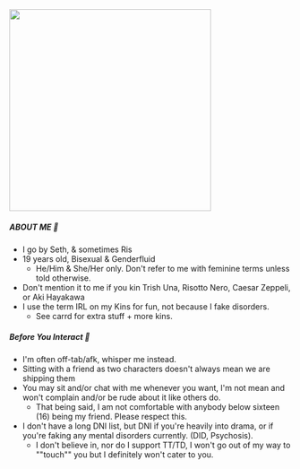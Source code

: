 
<img src="https://i.pinimg.com/originals/3a/d9/94/3ad99465e6e8bc4bfe63b7787a9c7509.gif" width="360">


##### ABOUT ME 🎀
  * I go by Seth, & sometimes Ris
* 19 years old, Bisexual & Genderfluid
  * He/Him & She/Her only. Don't refer to me with feminine terms unless told otherwise.
* Don't mention it to me if you kin Trish Una, Risotto Nero, Caesar Zeppeli, or Aki Hayakawa 
* I use the term IRL on my Kins for fun, not because I fake disorders.
   * See carrd for extra stuff + more kins.

##### Before You Interact 🍭 
  * I'm often off-tab/afk, whisper me instead.
* Sitting with a friend as two characters doesn't always mean we are shipping them
* You may sit and/or chat with me whenever you want, I'm not mean and won't complain and/or be rude about it like others do.
  * That being said, I am not comfortable with anybody below sixteen (16) being my friend. Please respect this.
* I don't have a long DNI list, but DNI if you're heavily into drama, or if you're faking any mental disorders currently. (DID, Psychosis).
    * I don't believe in, nor do I support TT/TD, I won't go out of my way to ""touch"" you but I definitely won't cater to you. 
    
